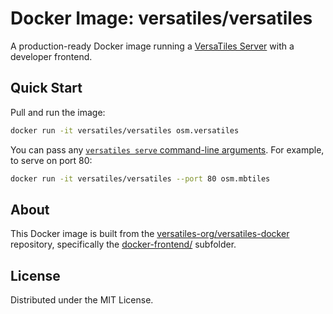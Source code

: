 # Docker Image: versatiles/versatiles

A production-ready Docker image running a [VersaTiles Server](https://github.com/versatiles-org/versatiles-rs) with a developer frontend.

## Quick Start

Pull and run the image:

```sh
docker run -it versatiles/versatiles osm.versatiles
```

You can pass any [`versatiles serve` command-line arguments](https://github.com/versatiles-org/versatiles-rs?tab=readme-ov-file#serve-tiles). For example, to serve on port 80:

```sh
docker run -it versatiles/versatiles --port 80 osm.mbtiles
```

## About

This Docker image is built from the [versatiles-org/versatiles-docker](https://github.com/versatiles-org/versatiles-docker) repository, specifically the [docker-frontend/](https://github.com/versatiles-org/versatiles-docker/tree/main/docker-frontend) subfolder.

## License

Distributed under the MIT License.